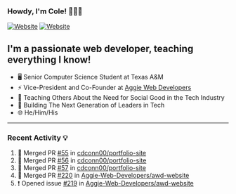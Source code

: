 ### Howdy, I'm Cole! 🤠🏳️‍🌈

[![Website](https://img.shields.io/website?label=aggiedevelopers.com&style=for-the-badge&url=https%3A%2F%2Faggiedevelopers.com)](https://aggiedevelopers.com)
[![Website](https://img.shields.io/website?label=coledc.com&style=for-the-badge&url=https%3A%2F%2Fcoledc.com)](https://coledc.com)

## I'm a passionate web developer, teaching everything I know!

- 🖥️ Senior Computer Science Student at Texas A&M
- ⚡ Vice-President and Co-Founder at [Aggie Web Developers](https://www.aggiedevelopers.com)
- 💙 Teaching Others About the Need for Social Good in the Tech Industry
- 🚀 Building The Next Generation of Leaders in Tech
- 🌐 He/Him/His

---

### Recent Activity 💡

<!--START_SECTION:activity-->

1. 🎉 Merged PR [#55](https://github.com/cdconn00/portfolio-site/pull/55) in [cdconn00/portfolio-site](https://github.com/cdconn00/portfolio-site)
2. 🎉 Merged PR [#56](https://github.com/cdconn00/portfolio-site/pull/56) in [cdconn00/portfolio-site](https://github.com/cdconn00/portfolio-site)
3. 🎉 Merged PR [#57](https://github.com/cdconn00/portfolio-site/pull/57) in [cdconn00/portfolio-site](https://github.com/cdconn00/portfolio-site)
4. 🎉 Merged PR [#220](https://github.com/Aggie-Web-Developers/awd-website/pull/220) in [Aggie-Web-Developers/awd-website](https://github.com/Aggie-Web-Developers/awd-website)
5. ❗️ Opened issue [#219](https://github.com/Aggie-Web-Developers/awd-website/issues/219) in [Aggie-Web-Developers/awd-website](https://github.com/Aggie-Web-Developers/awd-website)
<!--END_SECTION:activity-->
